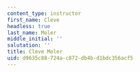 ```yaml
---
content_type: instructor
first_name: Cleve
headless: true
last_name: Moler
middle_initial: ''
salutation: ''
title: Cleve Moler
uid: d9635c88-724a-c872-db4b-d1bdc356acf5
---
```

